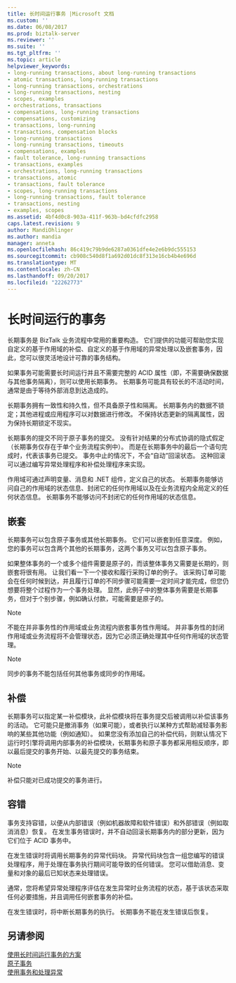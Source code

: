 ```yaml
---
title: 长时间运行事务 |Microsoft 文档
ms.custom: ''
ms.date: 06/08/2017
ms.prod: biztalk-server
ms.reviewer: ''
ms.suite: ''
ms.tgt_pltfrm: ''
ms.topic: article
helpviewer_keywords:
- long-running transactions, about long-running transactions
- atomic transactions, long-running transactions
- long-running transactions, orchestrations
- long-running transactions, nesting
- scopes, examples
- orchestrations, transactions
- compensations, long-running transactions
- compensations, customizing
- transactions, long-running
- transactions, compensation blocks
- long-running transactions
- long-running transactions, timeouts
- compensations, examples
- fault tolerance, long-running transactions
- transactions, examples
- orchestrations, long-running transactions
- transactions, atomic
- transactions, fault tolerance
- scopes, long-running transactions
- long-running transactions, fault tolerance
- transactions, nesting
- examples, scopes
ms.assetid: 4bf4d0c8-903a-411f-963b-bd4cfdfc2958
caps.latest.revision: 9
author: MandiOhlinger
ms.author: mandia
manager: anneta
ms.openlocfilehash: 86c419c79b9de6287a0361dfe4e2e6b9dc555153
ms.sourcegitcommit: cb908c540d8f1a692d01dc8f313e16cb4b4e696d
ms.translationtype: MT
ms.contentlocale: zh-CN
ms.lasthandoff: 09/20/2017
ms.locfileid: "22262773"
---
```

# <a name="long-running-transactions"></a>长时间运行的事务
长期事务是 BizTalk 业务流程中常用的重要构造。 它们提供的功能可帮助您实现自定义的基于作用域的补偿、自定义的基于作用域的异常处理以及嵌套事务，因此，您可以很灵活地设计可靠的事务结构。  
  
 如果事务可能需要长时间运行并且不需要完整的 ACID 属性（即，不需要确保数据与其他事务隔离），则可以使用长期事务。 长期事务可能具有较长的不活动时间，通常是由于等待外部消息到达造成的。  
  
 长期事务拥有一致性和持久性，但不具备原子性和隔离。 长期事务内的数据不锁定；其他进程或应用程序可以对数据进行修改。 不保持状态更新的隔离属性，因为保持长期锁定不现实。  
  
 长期事务的提交不同于原子事务的提交。 没有针对结果的分布式协调的隐式假定（长期事务仅存在于单个业务流程实例中）。 而是在长期事务中的最后一个语句完成时，代表该事务已提交。 事务中止的情况下，不会“自动”回滚状态。 这种回滚可以通过编写异常处理程序和补偿处理程序来实现。  
  
 作用域可通过声明变量、消息和 .NET 组件，定义自己的状态。 长期事务能够访问自己的作用域的状态信息、封闭它的任何作用域以及在业务流程内全局定义的任何状态信息。 长期事务不能够访问不封闭它的任何作用域的状态信息。  
  
## <a name="nesting"></a>嵌套  
 长期事务可以包含原子事务或其他长期事务。 它们可以嵌套到任意深度。 例如，您的事务可以包含两个其他的长期事务，这两个事务又可以包含原子事务。  
  
 如果整体事务的一个或多个组件需要是原子的，而该整体事务又需要是长期的，则嵌套将很有用。 让我们看一下一个接收和履行采购订单的例子。 该采购订单可能会在任何时候到达，并且履行订单的不同步骤可能需要一定时间才能完成，但您仍想要将整个过程作为一个事务处理。 显然，此例子中的整体事务需要是长期事务，但对于个别步骤，例如确认付款，可能需要是原子的。  
  
> [!NOTE]
>  不能在并非事务性的作用域或业务流程内嵌套事务性作用域。 并非事务性的封闭作用域或业务流程将不会管理状态，因为它必须正确处理其中任何作用域的状态管理。  
  
> [!NOTE]
>  同步的事务不能包括任何其他事务或同步的作用域。  
  
## <a name="compensation"></a>补偿  
 长期事务可以指定某一补偿模块，此补偿模块将在事务提交后被调用以补偿该事务的活动。 它可能只是撤消事务（如果可能），或者执行以某种方式帮助减轻事务影响的某些其他功能（例如通知）。 如果您没有添加自己的补偿代码，则默认情况下运行时引擎将调用内部事务的补偿模块，长期事务和原子事务都采用相反顺序，即以最后提交的事务开始、以最先提交的事务结束。  
  
> [!NOTE]
>  补偿只能对已成功提交的事务进行。  
  
## <a name="fault-tolerance"></a>容错  
 事务支持容错，以便从内部错误（例如机器故障和软件错误）和外部错误（例如取消消息）恢复。 在发生事务错误时，并不自动回滚长期事务内的部分更新，因为它们位于 ACID 事务中。  
  
 在发生错误时将调用长期事务的异常代码块。 异常代码块包含一组您编写的错误处理程序，用于处理在事务执行期间可能导致的任何错误。 您可以借助消息、变量和对象的最后已知状态来处理错误。  
  
 通常，您将希望异常处理程序评估在发生异常时业务流程的状态，基于该状态采取任何必要措施，并且调用任何嵌套事务的补偿。  
  
 在发生错误时，将中断长期事务的执行。 长期事务不能在发生错误后恢复。  
  
## <a name="see-also"></a>另请参阅  
 [使用长时间运行事务的方案](../core/scenarios-using-long-running-transactions.md)   
 [原子事务](../core/atomic-transactions.md)   
 [使用事务和处理异常](../core/using-transactions-and-handling-exceptions.md)